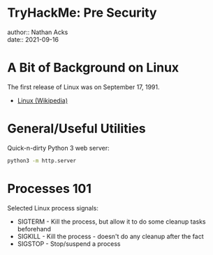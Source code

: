 # TryHackMe: Pre Security

author:: Nathan Acks  
date:: 2021-09-16

# A Bit of Background on Linux

The first release of Linux was on September 17, 1991.

* [Linux (Wikipedia)](https://en.wikipedia.org/wiki/Linux)

# General/Useful Utilities

Quick-n-dirty Python 3 web server:

```bash
python3 -m http.server
```

# Processes 101

Selected Linux process signals:

* SIGTERM - Kill the process, but allow it to do some cleanup tasks beforehand
* SIGKILL - Kill the process - doesn't do any cleanup after the fact
* SIGSTOP - Stop/suspend a process
